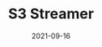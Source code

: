 ---
title: "S3 Streamer"
date: 2021-09-16
description: AWS S3 for static content hosting in EKS
weight: 1
link: https://github.com/devutkarsh/s3-streamer
repo: https://github.com/devutkarsh/s3-streamer
icon: 📝
---